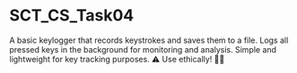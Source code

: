 # SCT_CS_Task04
A basic keylogger that records keystrokes and saves them to a file. Logs all pressed keys in the background for monitoring and analysis. Simple and lightweight for key tracking purposes. ⚠️ Use ethically! 🔑📄
